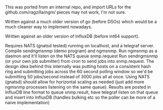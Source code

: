 This was ported from an internal repo, and import URLs for the github.com/ragzilla/ngm/ pieces may not work, I'm not sure.

Written against a much older version of go (before DSOs) which would be a much cleaner way to implement nowadays.

Written against an older version of InfluxDB (before int64 support).

Requires NATS (gnatsd tested) running on localhost, and a telegraf server.
Compile sendngmsnmp (demo program) and ngmsnmp. 
Run ngmsnmp as a daemon and it'll listen on the NATS queue snmp.request
Run sendngmsnmp (or your own job submitter) from cron to send jobs into snmp.request. The design idea behind this internally was putting hosts on a consistent hash ring and submitting jobs across the 60 second polling window so we'd be submitting 50 jobs/second instead of 3000 jobs all at once. Using NATS (gnatsd) should allow for horizontal scaling as needed (just add more ngmsnmp processes listening on the same queue).
Results are posted in InfluxDB line format to queue snmp.result, have telegraf listen on that queue and insert into InfluxDB (handles bulking etc so the poller can be more of a naive implementation)
